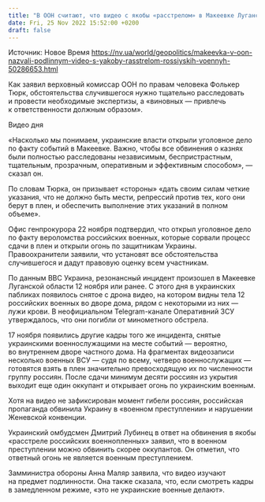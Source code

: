 ```yaml
---
title: "В ООН считают, что видео с якобы «расстрелом» в Макеевке Луганской области подлинные"
date: Fri, 25 Nov 2022 15:52:00 +0200
draft: false
---
```

Источник: Новое Время https://nv.ua/world/geopolitics/makeevka-v-oon-nazvali-podlinnym-video-s-yakoby-rasstrelom-rossiyskih-voennyh-50286653.html


 Как заявил верховный комиссар ООН по правам человека Фолькер Тюрк, обстоятельства случившегося нужно тщательно расследовать и провести необходимые экспертизы, а «виновных — привлечь к ответственности должным образом».

 Видео дня   

«Насколько мы понимаем, украинские власти открыли уголовное дело по факту событий в Макеевке. Важно, чтобы все обвинения о казнях были полностью расследованы независимым, беспристрастным, тщательным, прозрачным, оперативным и эффективным способом», — сказал он.

По словам Тюрка, он призывает «стороны» «дать своим силам четкие указания, что не должно быть мести, репрессий против тех, кого они берут в плен, и обеспечить выполнение этих указаний в полном объеме».

Офис генпрокурора 22 ноября подтвердил, что открыл уголовное дело по факту вероломства российских военных, которые сорвали процесс сдачи в плен и открыли огонь по защитникам Украины. Правоохранители заявили, что установят все обстоятельства случившегося и дадут правовую оценку всем участникам.

По данным BBC Украина, резонансный инцидент произошел в Макеевке Луганской области 12 ноября или ранее. С этого дня в украинских пабликах появилось снятое с дрона видео, на котором видны тела 12 российских военных во дворе дома, рядом с некоторыми из них — лужи крови. В неофициальном Telegram-канале Оперативний ЗСУ утверждалось, что они погибли от минометного обстрела.

17 ноября появились другие кадры того же инцидента, снятые украинскими военнослужащими на месте событий — вероятно, во внутреннем дворе частного дома. На фрагментах видеозаписи несколько военных ВСУ — судя по всему, четверо военнослужащих — готовятся взять в плен значительно превосходящую их по численности группу россиян. После сдачи минимум десяти россиян из укрытия выходит еще один оккупант и открывает огонь по украинским военным.

Хотя на видео не зафиксирован момент гибели россиян, российская пропаганда обвинила Украину в «военном преступлении» и нарушении Женевской конвенции.

 Украинский омбудсмен Дмитрий Лубинец в ответ на обвинения в якобы «расстреле российских военнопленных» заявил, что в военном преступлении можно обвинить скорее оккупантов. Он отметил, что ответный огонь не является военным преступлением.

Замминистра обороны Анна Маляр заявила, что видео изучают на предмет подлинности. Она также сказала, что, если смотреть кадры в замедленном режиме, «это не украинские военные делают».
